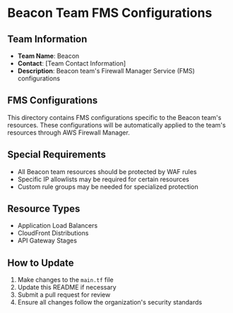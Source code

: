 # Beacon Team FMS Configurations

## Team Information
- **Team Name**: Beacon
- **Contact**: [Team Contact Information]
- **Description**: Beacon team's Firewall Manager Service (FMS) configurations

## FMS Configurations
This directory contains FMS configurations specific to the Beacon team's resources. These configurations will be automatically applied to the team's resources through AWS Firewall Manager.

## Special Requirements
- All Beacon team resources should be protected by WAF rules
- Specific IP allowlists may be required for certain resources
- Custom rule groups may be needed for specialized protection

## Resource Types
- Application Load Balancers
- CloudFront Distributions
- API Gateway Stages

## How to Update
1. Make changes to the `main.tf` file
2. Update this README if necessary
3. Submit a pull request for review
4. Ensure all changes follow the organization's security standards 
